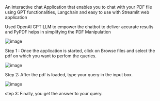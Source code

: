 An interactive chat Application that enables you to chat with your PDF file using GPT functionalities, Langchain and easy to use with Streamlit web application

Used OpenAI GPT LLM to empower the chatbot to deliver accurate results and PyPDF helps in simplifying the PDF Manipulation

![image](https://github.com/monuczo3/PdfChatApp/assets/88311325/212ab3d0-1d38-44bf-b708-324d58d59781)

Step 1 : Once the application is started, click on Browse files and select the pdf on which you want to perfom the queries.

![image](https://github.com/monuczo3/PdfChatApp/assets/88311325/360ca7a6-61d6-4395-a185-2b4c44c2c46d)

Step 2: After the pdf is loaded, type your query in the input box.

![image](https://github.com/monuczo3/PdfChatApp/assets/88311325/6b406f20-b315-4d9c-9f9c-627f28308ccb)

step 3: Finally, you get the answer to your query.



